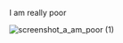 
I am really poor

![screenshot_a_am_poor (1)](https://github.com/SerhanBaymaz/learnflutter/assets/102352030/f5b42c42-40dc-4816-962a-dcc680d15061)
